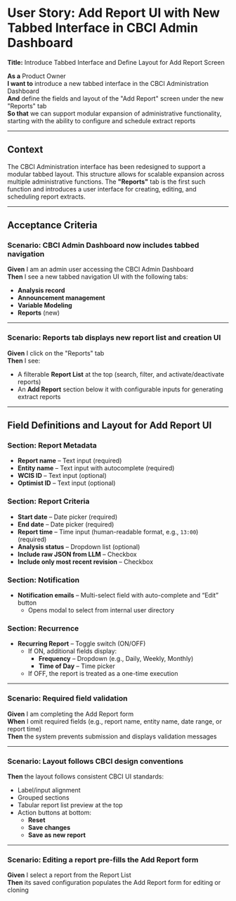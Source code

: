 # User Story: Add Report UI with New Tabbed Interface in CBCI Admin Dashboard

**Title:** Introduce Tabbed Interface and Define Layout for Add Report Screen

**As a** Product Owner  
**I want to** introduce a new tabbed interface in the CBCI Administration Dashboard  
**And** define the fields and layout of the "Add Report" screen under the new "Reports" tab  
**So that** we can support modular expansion of administrative functionality, starting with the ability to configure and schedule extract reports

---

## Context

The CBCI Administration interface has been redesigned to support a modular tabbed layout. This structure allows for scalable expansion across multiple administrative functions. The **"Reports"** tab is the first such function and introduces a user interface for creating, editing, and scheduling report extracts.

---

## Acceptance Criteria

### Scenario: CBCI Admin Dashboard now includes tabbed navigation
**Given** I am an admin user accessing the CBCI Admin Dashboard  
**Then** I see a new tabbed navigation UI with the following tabs:
- **Analysis record**
- **Announcement management**
- **Variable Modeling**
- **Reports** (new)

---

### Scenario: Reports tab displays new report list and creation UI
**Given** I click on the "Reports" tab  
**Then** I see:
- A filterable **Report List** at the top (search, filter, and activate/deactivate reports)
- An **Add Report** section below it with configurable inputs for generating extract reports

---

## Field Definitions and Layout for Add Report UI

### Section: Report Metadata
- **Report name** – Text input (required)  
- **Entity name** – Text input with autocomplete (required)  
- **WCIS ID** – Text input (optional)  
- **Optimist ID** – Text input (optional)

### Section: Report Criteria
- **Start date** – Date picker (required)  
- **End date** – Date picker (required)  
- **Report time** – Time input (human-readable format, e.g., `13:00`) (required)  
- **Analysis status** – Dropdown list (optional)  
- **Include raw JSON from LLM** – Checkbox  
- **Include only most recent revision** – Checkbox

### Section: Notification
- **Notification emails** – Multi-select field with auto-complete and “Edit” button  
  - Opens modal to select from internal user directory

### Section: Recurrence
- **Recurring Report** – Toggle switch (ON/OFF)  
  - If ON, additional fields display:  
    - **Frequency** – Dropdown (e.g., Daily, Weekly, Monthly)  
    - **Time of Day** – Time picker  
  - If OFF, the report is treated as a one-time execution

---

### Scenario: Required field validation
**Given** I am completing the Add Report form  
**When** I omit required fields (e.g., report name, entity name, date range, or report time)  
**Then** the system prevents submission and displays validation messages

---

### Scenario: Layout follows CBCI design conventions
**Then** the layout follows consistent CBCI UI standards:
- Label/input alignment
- Grouped sections
- Tabular report list preview at the top
- Action buttons at bottom:  
  - **Reset**  
  - **Save changes**  
  - **Save as new report**

---

### Scenario: Editing a report pre-fills the Add Report form
**Given** I select a report from the Report List  
**Then** its saved configuration populates the Add Report form for editing or cloning